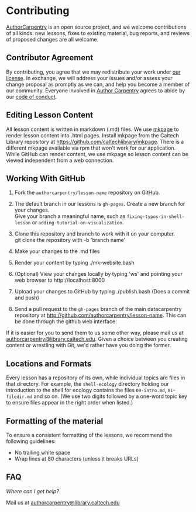 # Contributing

[AuthorCarpentry](http://authorcarpentry.github.io) is an open source project,
and we welcome contributions of all kinds:
new lessons,
fixes to existing material,
bug reports,
and reviews of proposed changes are all welcome.

## Contributor Agreement

By contributing,
you agree that we may redistribute your work under [our license](LICENSE.md).
In exchange,
we will address your issues and/or assess your change proposal as promptly as we can,
and help you become a member of our community.
Everyone involved in [Author Carpentry](http://authorcarpentry.github.io)
agrees to abide by our [code of conduct](CONDUCT.md).

## Editing Lesson Content

All lesson content is written in markdown (.md) files.  We use [mkpage](https://github.com/caltechlibrary/mkpage) 
to render lesson content into .html pages.  Install mkpage from the Caltech
Library repository at https://github.com/caltechlibrary/mkpage.  There is
a different mkpage available via rpm that won't work for our application.
While GitHub can render content, we use mkpage so lesson content can
be viewed independent from a web connection.  

## Working With GitHub

1.  Fork the `authorcarpentry/lesson-name` repository on GitHub.  

2.  The default branch in our lessons is `gh-pages`. Create a 
    new branch for your changes.  
    Give your branch a meaningful name,
    such as `fixing-typos-in-shell-lesson`
    or `adding-tutorial-on-visualization`.

3.  Clone this repository and branch to work with it on your computer.  
    git clone the repository with -b 'branch name'
    
4.  Make your changes to the .md files

5.  Render your content by typing ./mk-website.bash

6.  (Optional) View your changes locally by typing 'ws' and pointing your web browser to http://localhost:8000

7.  Upload your changes to GitHub by typing ./publish.bash (Does a commit and push)

8.  Send a pull request to the `gh-pages` branch of the main datacarpentry
    repository at http://github.com/authorcarpentry/lesson-name. This can
    be done through the github web interface. 

If it is easier for you to send them to us some other way,
please mail us at [authorcarpentry@library.caltech.edu](mailto:authorcarpentry@library.caltech.edu).
Given a choice between you creating content or wrestling with Git,
we'd rather have you doing the former.

## Locations and Formats

Every lesson has a repository of its own, while individual topics are files
in that directory.  For example, the `shell-ecology` directory holding our
introduction to the shell for ecology contains the files `00-intro.md`, 
`01-filedir.md` and so on.  (We use two digits followed by a one-word topic 
key to ensure files
appear in the right order when listed.)

## Formatting of the material

To ensure a consistent formatting of the lessons, we recommend the following
guidelines:

- No trailing white space
- Wrap lines at 80 characters (unless it breaks URLs)


## FAQ

*Where can I get help?*

Mail us at [authorcarpentry@library.caltech.edu](mailto:authorcarpentry@library.caltech.edu)     
